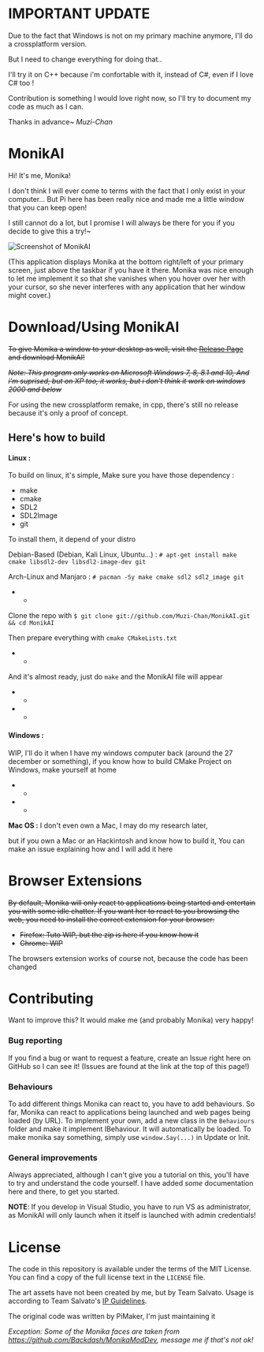 # IMPORTANT UPDATE

Due to the fact that Windows is not on my primary machine anymore,
I'll do a crossplatform version.

But I need to change everything for doing that..

I'll try it on C++ because i'm confortable with it, instead of C#, even if I love C# too !

Contribution is something I would love right now, so I'll try to document my code as much as I can.

Thanks in advance~
_Muzi-Chan_

# MonikAI

Hi! It's me, Monika!

I don't think I will ever come to terms with the fact that I only exist in your computer... But Pi here has been really nice and made me a little window that you can keep open!

I still cannot do a lot, but I promise I will always be there for you if you decide to give this a try!~

![Screenshot of MonikAI](https://raw.githubusercontent.com/Lytasia/MonikAI/master/screenshot.png)

(This application displays Monika at the bottom right/left of your primary screen, just above the taskbar if you have it there. Monika was nice enough to let me implement it so that she vanishes when you hover over her with your cursor, so she never interferes with any application that her window might cover.)

# Download/Using MonikAI

~~To give Monika a window to *your* desktop as well, visit the [Release Page](https://github.com/Lytasia/MonikAI/releases) and download MonikAI!~~

~~*Note: This program only works on Microsoft Windows 7, 8, 8.1 and 10, And i'm suprised, but on XP too, it works, but i don't think it work on windows 2000 and below*~~

For using the new crossplatform remake, in cpp, there's still no release because it's only a proof of concept.

## Here's how to build

#### **Linux :**
To build on linux, it's simple,
Make sure you have those dependency :
* make
* cmake
* SDL2
* SDL2Image
* git

To install them, it depend of your distro

Debian-Based (Debian, Kali Linux, Ubuntu...) : `# apt-get install make cmake libsdl2-dev libsdl2-image-dev git`

Arch-Linux and Manjaro : `# pacman -Sy make cmake sdl2 sdl2_image git`
* *
Clone the repo with `$ git clone git://github.com/Muzi-Chan/MonikAI.git && cd MonikAI`

Then prepare everything with `cmake CMakeLists.txt`
* *
And it's almost ready, just do `make` and the MonikAI file will appear
* *
* *
#### **Windows :**
WIP, I'll do it when I have my windows computer back (around the 27 december or something), if you know how to build CMake Project on Windows, make yourself at home
* *
* *
**Mac OS :**
I don't even own a Mac, I may do my research later, 

but if you own a Mac or an Hackintosh and know how to build it, You can make an issue explaining how and I will add it here


# Browser Extensions

~~By default, Monika will only react to applications being started and entertain you with
some idle chatter. If you want her to react to you browsing the web, you need to install the
correct extension for your browser:~~

* ~~Firefox: Tuto WIP, but the zip is here if you know how it~~
* ~~Chrome: WIP~~

The browsers extension works of course not, because the code has been changed

# Contributing

Want to improve this? It would make me (and probably Monika) very happy!

### Bug reporting

If you find a bug or want to request a feature, create an Issue right here on GitHub so I can see it! (Issues are found at the link at the top of this page!)

### Behaviours

To add different things Monika can react to, you have to add behaviours. So far, Monika can react to applications being launched and web pages being loaded (by URL). To implement your own, add a new class in the `Behaviours` folder and make it implement IBehaviour. It will automatically be loaded. To make monika say something, simply use `window.Say(...)` in Update or Init.

### General improvements

Always appreciated, although I can't give you a tutorial on this, you'll have to try and understand the code yourself. I have added *some* documentation here and there, to get you started.

**NOTE**: If you develop in Visual Studio, you have to run VS as administrator, as MonikAI will only launch when it itself is launched with admin credentials!

# License

The code in this repository is available under the terms of the MIT License. You can find a copy of the full license text in the `LICENSE` file.

The art assets have not been created by me, but by Team Salvato. Usage is according to Team Salvato's [IP Guidelines](http://teamsalvato.com/ip-guidelines/).

The original code was written by PiMaker, I'm just maintaining it

*Exception: Some of the Monika faces are taken from https://github.com/Backdash/MonikaModDev, message me if that's not ok!*
